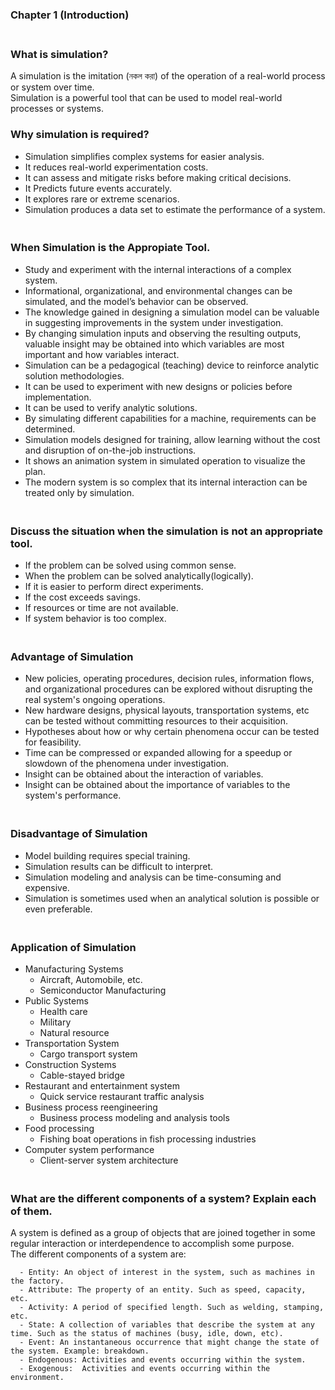 ### Chapter 1 (Introduction)

### **<br/>What is simulation?**

A simulation is the imitation (নকল করা) of the operation of a real-world process or system over time.<br/>Simulation is a powerful tool that can be used to model real-world processes or systems.<br/>

### **<be/>Why simulation is required?**
  - Simulation simplifies complex systems for easier analysis.
  - It reduces real-world experimentation costs.
  - It can assess and mitigate risks before making critical decisions.
  - It Predicts future events accurately.
  - It explores rare or extreme scenarios.
  - Simulation produces a data set to estimate the performance of a system.


### **<br/>When Simulation is the Appropiate Tool.**
  - Study and experiment with the internal interactions of a complex system.
  - Informational, organizational, and environmental changes can be simulated, and the model’s behavior can be observed.
  - The knowledge gained in designing a simulation model can be valuable in suggesting improvements in the system under investigation.
  - By changing simulation inputs and observing the resulting outputs, valuable insight may be obtained into which variables are most important and how variables interact.
  - Simulation can be a pedagogical (teaching) device to reinforce analytic solution methodologies.
  - It can be used to experiment with new designs or policies before implementation.
  - It can be used to verify analytic solutions.
  - By simulating different capabilities for a machine, requirements can be determined.
  - Simulation models designed for training, allow learning without the cost and disruption of on-the-job instructions.
  - It shows an animation system in simulated operation to visualize the plan.
  - The modern system is so complex that its internal interaction can be treated only by simulation.


### **<br/>Discuss the situation when the simulation is not an appropriate tool.**
  - If the problem can be solved using common sense.
  - When the problem can be solved analytically(logically).
  - If it is easier to perform direct experiments.
  - If the cost exceeds savings.
  - If resources or time are not available.
  - If system behavior is too complex.


### **<br/>Advantage of Simulation**
  - New policies, operating procedures, decision rules, information flows, and organizational procedures can be explored without disrupting the real system's ongoing operations.
  - New hardware designs, physical layouts, transportation systems, etc can be tested without committing resources to their acquisition.
  - Hypotheses about how or why certain phenomena occur can be tested for feasibility.
  - Time can be compressed or expanded allowing for a speedup or slowdown of the phenomena under investigation.
  -  Insight can be obtained about the interaction of variables.
  -  Insight can be obtained about the importance of variables to the system's performance.


### **<br/>Disadvantage of Simulation**
  - Model building requires special training.
  - Simulation results can be difficult to interpret.
  - Simulation modeling and analysis can be time-consuming and expensive.
  - Simulation is sometimes used when an analytical solution is possible or even preferable.
  
### **<br/>Application of Simulation**
  - Manufacturing Systems
      - Aircraft, Automobile, etc.
      - Semiconductor Manufacturing   
  - Public Systems
      - Health care
      - Military
      - Natural resource   
  - Transportation System
      - Cargo transport system   
  - Construction Systems
      - Cable-stayed bridge   
  - Restaurant and entertainment  system
      - Quick service restaurant traffic analysis   
  - Business process reengineering
      - Business process modeling and analysis tools   
  - Food processing
      - Fishing boat operations in fish processing industries   
  - Computer system performance
      - Client-server system architecture
   

  ### **<br/>What are the different components of a system? Explain each of them.**
  A system is defined as a group of objects that are joined together in some regular interaction or interdependence to accomplish some purpose.<br/>
The different components of a system are:<br/>
      
      - Entity: An object of interest in the system, such as machines in the factory.
      - Attribute: The property of an entity. Such as speed, capacity, etc.
      - Activity: A period of specified length. Such as welding, stamping, etc.
      - State: A collection of variables that describe the system at any time. Such as the status of machines (busy, idle, down, etc).
      - Event: An instantaneous occurrence that might change the state of the system. Example: breakdown.
      - Endogenous: Activities and events occurring within the system.
      - Exogenous:  Activities and events occurring within the environment.

    

  
